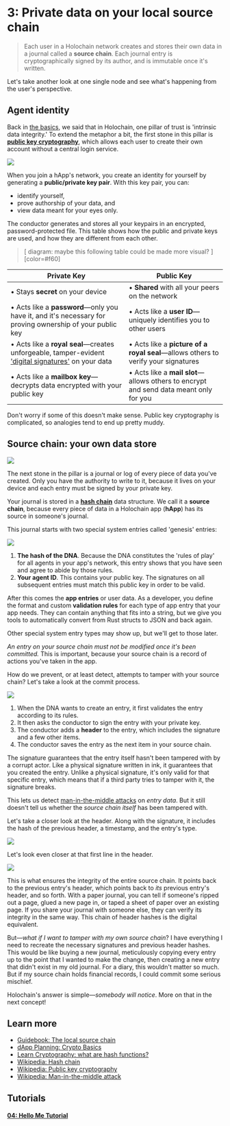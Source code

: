 # 3: Private data on your local source chain

> Each user in a Holochain network creates and stores their own data in a journal called a **source chain**. Each journal entry is cryptographically signed by its author, and is immutable once it's written.

Let's take another look at one single node and see what's happening from the user's perspective.

## Agent identity

Back in [the basics](/concept/1_the_basics), we said that in Holochain, one pillar of trust is 'intrinsic data integrity.' To extend the metaphor a bit, the first stone in this pillar is [**public key cryptography**](https://en.wikipedia.org/wiki/Public-key_cryptography), which allows each user to create their own account without a central login service.

![](https://i.imgur.com/VHTb6yi.png)

When you join a hApp's network, you create an identity for yourself by generating a **public/private key pair**. With this key pair, you can:

* identify yourself,
* prove authorship of your data, and
* view data meant for your eyes only.

The conductor generates and stores all your keypairs in an encrypted, password-protected file. This table shows how the public and private keys are used, and how they are different from each other.

> [ diagram: maybe this following table could be made more visual? ]
> [color=#f60]

| Private Key | Public Key |
| -------- | -------- |
| • Stays **secret** on your device | • **Shared** with all your peers on the network |
| • Acts like a **password**&mdash;only you have it, and it's necessary for proving ownership of your public key | • Acts like a **user ID**&mdash;uniquely identifies you to other users |
| • Acts like a **royal seal**&mdash;creates unforgeable, tamper-evident ['digital signatures'](https://en.wikipedia.org/wiki/Digital_signature) on your data | • Acts like a **picture of a royal seal**&mdash;allows others to verify your signatures |
| • Acts like a **mailbox key**&mdash;decrypts data encrypted with your public key | • Acts like a **mail slot**&mdash;allows others to encrypt and send data meant only for you |

Don't worry if some of this doesn't make sense. Public key cryptography is complicated, so analogies tend to end up pretty muddy.

## Source chain: your own data store

![](https://i.imgur.com/3wXR4G7.png)

The next stone in the pillar is a journal or log of every piece of data you've created. Only you have the authority to write to it, because it lives on your device and each entry must be signed by your private key.

Your journal is stored in a [**hash chain**](https://en.wikipedia.org/wiki/Hash_chain) data structure. We call it a **source chain**, because every piece of data in a Holochain app (**hApp**) has its source in someone's journal.

This journal starts with two special system entries called 'genesis' entries:

![](https://i.imgur.com/wDAn5zr.png)

1. **The hash of the DNA**. Because the DNA constitutes the 'rules of play' for all agents in your app's network, this entry shows that you have seen and agree to abide by those rules.
2. **Your agent ID**. This contains your public key. The signatures on all subsequent entries must match this public key in order to be valid.

After this comes the **app entries** or user data. As a developer, you define the format and custom **validation rules** for each type of app entry that your app needs. They can contain anything that fits into a string, but we give you tools to automatically convert from Rust structs to JSON and back again.

Other special system entry types may show up, but we'll get to those later.

_An entry on your source chain must not be modified once it's been committed._ This is important, because your source chain is a record of actions you've taken in the app.

How do we prevent, or at least detect, attempts to tamper with your source chain? Let's take a look at the commit process.

![](https://i.imgur.com/MxAX5SG.png)

1. When the DNA wants to create an entry, it first validates the entry according to its rules.
2. It then asks the conductor to sign the entry with your private key.
3. The conductor adds a **header** to the entry, which includes the signature and a few other items.
4. The conductor saves the entry as the next item in your source chain.

The signature guarantees that the entry itself hasn't been tampered with by a corrupt actor. Like a physical signature written in ink, it guarantees that you created the entry. Unlike a physical signature, it's only valid for that specific entry, which means that if a third party tries to tamper with it, the signature breaks.

This lets us detect [man-in-the-middle attacks](https://en.wikipedia.org/wiki/Man-in-the-middle_attack) on _entry data_. But it still doesn't tell us whether the _source chain itself_ has been tampered with.

Let's take a closer look at the header. Along with the signature, it includes the hash of the previous header, a timestamp, and the entry's type.

![](https://i.imgur.com/3AOXfVf.png)

Let's look even closer at that first line in the header.

![](https://i.imgur.com/UgMgYq3.png)

This is what ensures the integrity of the entire source chain. It points back to the previous entry's header, which points back to _its_ previous entry's header, and so forth. With a paper journal, you can tell if someone's ripped out a page, glued a new page in, or taped a sheet of paper over an existing page. If you share your journal with someone else, they can verify its integrity in the same way. This chain of header hashes is the digital equivalent.

But&mdash;_what if I want to tamper with my own source chain_? I have everything I need to recreate the necessary signatures and previous header hashes. This would be like buying a new journal, meticulously copying every entry up to the point that I wanted to make the change, then creating a new entry that didn't exist in my old journal. For a diary, this wouldn't matter so much. But if my source chain holds financial records, I could commit some serious mischief.

Holochain's answer is simple&mdash;_somebody will notice_. More on that in the next concept!

## Learn more

* [Guidebook: The local source chain](../../guide/zome/read_and_write#the-local-source-chain-headers-and-entries)
* [dApp Planning: Crypto Basics](https://medium.com/holochain/dapp-planning-crypto-basics-8bd1073cbe19)
* [Learn Cryptography: what are hash functions?](https://learncryptography.com/hash-functions/what-are-hash-functions)
* [Wikipedia: Hash chain](https://en.wikipedia.org/wiki/Hash_chain)
* [Wikipedia: Public key cryptography](https://en.wikipedia.org/wiki/Public-key_cryptography)
* [Wikipedia: Man-in-the-middle attack](https://en.wikipedia.org/wiki/Man-in-the-middle_attack)

## Tutorials

<div class="h-tile-container">
    <div class="h-tile tile-alt tile-tutorials">
        <a href="../../tutorials/coreconcepts/hello_me">
            <h4>04: Hello Me Tutorial</h4>
        </a>
    </div>
</div>
